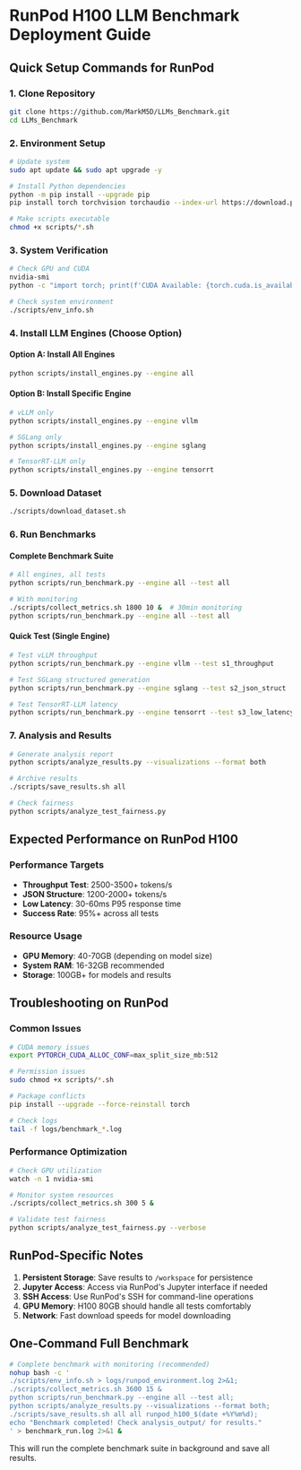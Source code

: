 # RunPod H100 LLM Benchmark Deployment Guide

## Quick Setup Commands for RunPod

### 1. Clone Repository
```bash
git clone https://github.com/MarkM5D/LLMs_Benchmark.git
cd LLMs_Benchmark
```

### 2. Environment Setup
```bash
# Update system
sudo apt update && sudo apt upgrade -y

# Install Python dependencies
python -m pip install --upgrade pip
pip install torch torchvision torchaudio --index-url https://download.pytorch.org/whl/cu121

# Make scripts executable
chmod +x scripts/*.sh
```

### 3. System Verification
```bash
# Check GPU and CUDA
nvidia-smi
python -c "import torch; print(f'CUDA Available: {torch.cuda.is_available()}')"

# Check system environment
./scripts/env_info.sh
```

### 4. Install LLM Engines (Choose Option)

#### Option A: Install All Engines
```bash
python scripts/install_engines.py --engine all
```

#### Option B: Install Specific Engine
```bash
# vLLM only
python scripts/install_engines.py --engine vllm

# SGLang only  
python scripts/install_engines.py --engine sglang

# TensorRT-LLM only
python scripts/install_engines.py --engine tensorrt
```

### 5. Download Dataset
```bash
./scripts/download_dataset.sh
```

### 6. Run Benchmarks

#### Complete Benchmark Suite
```bash
# All engines, all tests
python scripts/run_benchmark.py --engine all --test all

# With monitoring
./scripts/collect_metrics.sh 1800 10 &  # 30min monitoring
python scripts/run_benchmark.py --engine all --test all
```

#### Quick Test (Single Engine)
```bash
# Test vLLM throughput
python scripts/run_benchmark.py --engine vllm --test s1_throughput

# Test SGLang structured generation
python scripts/run_benchmark.py --engine sglang --test s2_json_struct

# Test TensorRT-LLM latency
python scripts/run_benchmark.py --engine tensorrt --test s3_low_latency
```

### 7. Analysis and Results
```bash
# Generate analysis report
python scripts/analyze_results.py --visualizations --format both

# Archive results
./scripts/save_results.sh all

# Check fairness
python scripts/analyze_test_fairness.py
```

## Expected Performance on RunPod H100

### Performance Targets
- **Throughput Test**: 2500-3500+ tokens/s
- **JSON Structure**: 1200-2000+ tokens/s  
- **Low Latency**: 30-60ms P95 response time
- **Success Rate**: 95%+ across all tests

### Resource Usage
- **GPU Memory**: 40-70GB (depending on model size)
- **System RAM**: 16-32GB recommended
- **Storage**: 100GB+ for models and results

## Troubleshooting on RunPod

### Common Issues
```bash
# CUDA memory issues
export PYTORCH_CUDA_ALLOC_CONF=max_split_size_mb:512

# Permission issues
sudo chmod +x scripts/*.sh

# Package conflicts
pip install --upgrade --force-reinstall torch

# Check logs
tail -f logs/benchmark_*.log
```

### Performance Optimization
```bash
# Check GPU utilization
watch -n 1 nvidia-smi

# Monitor system resources
./scripts/collect_metrics.sh 300 5 &

# Validate test fairness
python scripts/analyze_test_fairness.py --verbose
```

## RunPod-Specific Notes

1. **Persistent Storage**: Save results to `/workspace` for persistence
2. **Jupyter Access**: Access via RunPod's Jupyter interface if needed
3. **SSH Access**: Use RunPod's SSH for command-line operations
4. **GPU Memory**: H100 80GB should handle all tests comfortably
5. **Network**: Fast download speeds for model downloading

## One-Command Full Benchmark
```bash
# Complete benchmark with monitoring (recommended)
nohup bash -c '
./scripts/env_info.sh > logs/runpod_environment.log 2>&1;
./scripts/collect_metrics.sh 3600 15 &
python scripts/run_benchmark.py --engine all --test all;
python scripts/analyze_results.py --visualizations --format both;
./scripts/save_results.sh all all runpod_h100_$(date +%Y%m%d);
echo "Benchmark completed! Check analysis_output/ for results."
' > benchmark_run.log 2>&1 &
```

This will run the complete benchmark suite in background and save all results.
